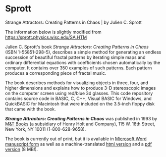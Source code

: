 # Sprott
Strange Attractors: Creating Patterns in Chaos | by Julien C. Sprott

The information below is slightly modified from https://sprott.physics.wisc.edu/SA.HTM  

Julien C. Sprott's book *Strange Attractors: Creating Patterns in Chaos* (ISBN 1-55851-298-5), describes a simple method for generating an endless succession of beautiful fractal patterns by iterating simple maps and ordinary differential equations with coefficients chosen automatically by the computer. It contains over 350 examples of such patterns. Each pattern produces a corresponding piece of fractal music.

The book describes methods for visualizing objects in three, four, and higher dimensions and explains how to produce 3-D stereoscopic images on the computer screen using red/blue 3d glasses. This code repository contains source code in BASIC, C, C++, Visual BASIC for Windows, and QuickBASIC for Macintosh that were included on the 3.5-inch floppy disk that came with the book.  

***Strange Attractors: Creating Patterns in Chaos*** was published in 1993 by [M&T Books](http://www.mispress.com/) (a subsidiary of Henry Holt and Company), 115 W. 18th Street, New York, NY 10011 (1-800-628-9658).

The book is currently out of print, but it is available in [Microsoft Word manuscript form](https://sprott.physics.wisc.edu/fractals/booktext/) as well as a machine-translated [html version](https://sprott.physics.wisc.edu/fractals/booktext/sabook.htm) and a [pdf version](https://sprott.physics.wisc.edu/fractals/booktext/sabook.pdf) (8 MB!).

